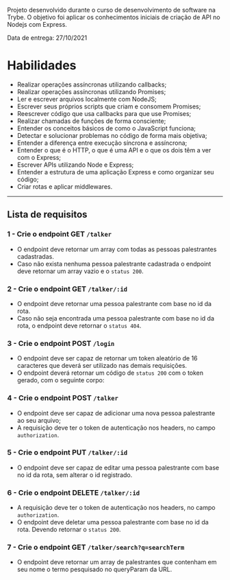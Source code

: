 Projeto desenvolvido durante o curso de desenvolvimento de software na Trybe. O objetivo foi aplicar os conhecimentos iniciais de criação de API no Nodejs com Express.

Data de entrega: 27/10/2021

# Habilidades
- Realizar operações assíncronas utilizando callbacks;
- Realizar operações assíncronas utilizando Promises;
- Ler e escrever arquivos localmente com NodeJS;
- Escrever seus próprios scripts que criam e consomem Promises;
- Reescrever código que usa callbacks para que use Promises;
- Realizar chamadas de funções de forma consciente;
- Entender os conceitos básicos de como o JavaScript funciona;
- Detectar e solucionar problemas no código de forma mais objetiva;
- Entender a diferença entre execução síncrona e assíncrona;
- Entender o que é o HTTP, o que é uma API e o que os dois têm a ver com o Express;
- Escrever APIs utilizando Node e Express;
- Entender a estrutura de uma aplicação Express e como organizar seu código;
- Criar rotas e aplicar middlewares.
---

## Lista de requisitos

### 1 - Crie o endpoint GET `/talker`
- O endpoint deve retornar um array com todas as pessoas palestrantes cadastradas.
- Caso não exista nenhuma pessoa palestrante cadastrada o endpoint deve retornar um array vazio e o `status 200`.

### 2 - Crie o endpoint GET `/talker/:id`

- O endpoint deve retornar uma pessoa palestrante com base no id da rota.
- Caso não seja encontrada uma pessoa palestrante com base no id da rota, o endpoint deve retornar o `status 404`.

### 3 - Crie o endpoint POST `/login`
- O endpoint deve ser capaz de retornar um token aleatório de 16 caracteres que deverá ser utilizado nas demais requisições.
- O endpoint deverá retornar um código de `status 200` com o token gerado, com o seguinte corpo:

### 4 - Crie o endpoint POST `/talker`
- O endpoint deve ser capaz de adicionar uma nova pessoa palestrante ao seu arquivo;
- A requisição deve ter o token de autenticação nos headers, no campo `authorization`.

### 5 - Crie o endpoint PUT `/talker/:id`

- O endpoint deve ser capaz de editar uma pessoa palestrante com base no id da rota, sem alterar o id registrado.

### 6 - Crie o endpoint DELETE `/talker/:id`

- A requisição deve ter o token de autenticação nos headers, no campo `authorization`.
- O endpoint deve deletar uma pessoa palestrante com base no id da rota. Devendo retornar o `status 200`.

### 7 - Crie o endpoint GET `/talker/search?q=searchTerm`
- O endpoint deve retornar um array de palestrantes que contenham em seu nome o termo pesquisado no queryParam da URL.
